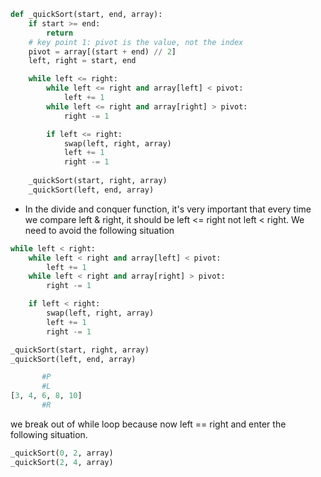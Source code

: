 ```py
def _quickSort(start, end, array):
    if start >= end:
        return
    # key point 1: pivot is the value, not the index
    pivot = array[(start + end) // 2] 
    left, right = start, end 

    while left <= right:
        while left <= right and array[left] < pivot:
            left += 1 
        while left <= right and array[right] > pivot: 
            right -= 1 

        if left <= right:
            swap(left, right, array) 
            left += 1 
            right -= 1  
            
    _quickSort(start, right, array) 
    _quickSort(left, end, array)
```

- In the divide and conquer function, it's very important that every time we compare left & right, it should be left <= right not left < right. We need to avoid the following situation 
```py
while left < right:
    while left < right and array[left] < pivot:
        left += 1 
    while left < right and array[right] > pivot: 
        right -= 1 

    if left < right:
        swap(left, right, array) 
        left += 1 
        right -= 1 

_quickSort(start, right, array) 
_quickSort(left, end, array)

       #P
       #L
[3, 4, 6, 8, 10]
       #R
```

we break out of while loop because now left == right and enter the following situation.
```py
_quickSort(0, 2, array)
_quickSort(2, 4, array)
```
